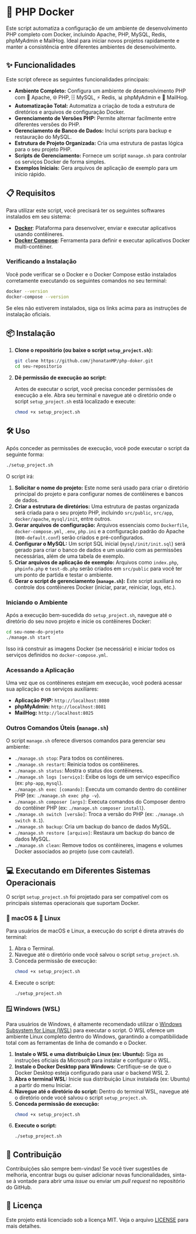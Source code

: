 # 🚀 PHP Docker

Este script automatiza a configuração de um ambiente de desenvolvimento PHP completo com Docker, incluindo Apache, PHP, MySQL, Redis, phpMyAdmin e MailHog. Ideal para iniciar novos projetos rapidamente e manter a consistência entre diferentes ambientes de desenvolvimento.

## ✨ Funcionalidades

Este script oferece as seguintes funcionalidades principais:

*   **Ambiente Completo:** Configura um ambiente de desenvolvimento PHP com 🐘 Apache, 🌐 PHP, 🗄️ MySQL, ⚡ Redis, 📊 phpMyAdmin e 📧 MailHog.
*   **Automatização Total:** Automatiza a criação de toda a estrutura de diretórios e arquivos de configuração Docker.
*   **Gerenciamento de Versões PHP:** Permite alternar facilmente entre diferentes versões do PHP.
*   **Gerenciamento de Banco de Dados:** Inclui scripts para backup e restauração do MySQL.
*   **Estrutura de Projeto Organizada:** Cria uma estrutura de pastas lógica para o seu projeto PHP.
*   **Scripts de Gerenciamento:** Fornece um script `manage.sh` para controlar os serviços Docker de forma simples.
*   **Exemplos Iniciais:** Gera arquivos de aplicação de exemplo para um início rápido.

## 📋 Requisitos

Para utilizar este script, você precisará ter os seguintes softwares instalados em seu sistema:

*   **[Docker](https://www.docker.com/get-started/)**: Plataforma para desenvolver, enviar e executar aplicativos usando contêineres.
*   **[Docker Compose](https://docs.docker.com/compose/install/)**: Ferramenta para definir e executar aplicativos Docker multi-contêiner.

### Verificando a Instalação

Você pode verificar se o Docker e o Docker Compose estão instalados corretamente executando os seguintes comandos no seu terminal:

```bash
docker --version
docker-compose --version
```

Se eles não estiverem instalados, siga os links acima para as instruções de instalação oficiais.

## 📦 Instalação

1.  **Clone o repositório (ou baixe o script `setup_project.sh`):**

    ```bash
    git clone https://github.com/jhonatanMP/php-doker.git
    cd seu-repositorio
    ```

2.  **Dê permissão de execução ao script:**

    Antes de executar o script, você precisa conceder permissões de execução a ele. Abra seu terminal e navegue até o diretório onde o script `setup_project.sh` está localizado e execute:

    ```bash
    chmod +x setup_project.sh
    ```

## 🛠️ Uso

Após conceder as permissões de execução, você pode executar o script da seguinte forma:

```bash
./setup_project.sh
```

O script irá:

1.  **Solicitar o nome do projeto:** Este nome será usado para criar o diretório principal do projeto e para configurar nomes de contêineres e bancos de dados.
2.  **Criar a estrutura de diretórios:** Uma estrutura de pastas organizada será criada para o seu projeto PHP, incluindo `src/public`, `src/app`, `docker/apache`, `mysql/init`, entre outros.
3.  **Gerar arquivos de configuração:** Arquivos essenciais como `Dockerfile`, `docker-compose.yml`, `.env`, `php.ini` e a configuração padrão do Apache (`000-default.conf`) serão criados e pré-configurados.
4.  **Configurar o MySQL:** Um script SQL inicial (`mysql/init/init.sql`) será gerado para criar o banco de dados e um usuário com as permissões necessárias, além de uma tabela de exemplo.
5.  **Criar arquivos de aplicação de exemplo:** Arquivos como `index.php`, `phpinfo.php` e `test-db.php` serão criados em `src/public` para você ter um ponto de partida e testar o ambiente.
6.  **Gerar o script de gerenciamento (`manage.sh`):** Este script auxiliará no controle dos contêineres Docker (iniciar, parar, reiniciar, logs, etc.).

### Iniciando o Ambiente

Após a execução bem-sucedida do `setup_project.sh`, navegue até o diretório do seu novo projeto e inicie os contêineres Docker:

```bash
cd seu-nome-do-projeto
./manage.sh start
```

Isso irá construir as imagens Docker (se necessário) e iniciar todos os serviços definidos no `docker-compose.yml`.

### Acessando a Aplicação

Uma vez que os contêineres estejam em execução, você poderá acessar sua aplicação e os serviços auxiliares:

*   **Aplicação PHP:** `http://localhost:8080`
*   **phpMyAdmin:** `http://localhost:8081`
*   **MailHog:** `http://localhost:8025`

### Outros Comandos Úteis (`manage.sh`)

O script `manage.sh` oferece diversos comandos para gerenciar seu ambiente:

*   `./manage.sh stop`: Para todos os contêineres.
*   `./manage.sh restart`: Reinicia todos os contêineres.
*   `./manage.sh status`: Mostra o status dos contêineres.
*   `./manage.sh logs [serviço]`: Exibe os logs de um serviço específico (ex: `php-app`, `mysql`).
*   `./manage.sh exec [comando]`: Executa um comando dentro do contêiner PHP (ex: `./manage.sh exec php -v`).
*   `./manage.sh composer [args]`: Executa comandos do Composer dentro do contêiner PHP (ex: `./manage.sh composer install`).
*   `./manage.sh switch [versão]`: Troca a versão do PHP (ex: `./manage.sh switch 8.1`).
*   `./manage.sh backup`: Cria um backup do banco de dados MySQL.
*   `./manage.sh restore [arquivo]`: Restaura um backup do banco de dados MySQL.
*   `./manage.sh clean`: Remove todos os contêineres, imagens e volumes Docker associados ao projeto (use com cautela!).

## 💻 Executando em Diferentes Sistemas Operacionais

O script `setup_project.sh` foi projetado para ser compatível com os principais sistemas operacionais que suportam Docker.

### 🍎 macOS & 🐧 Linux

Para usuários de macOS e Linux, a execução do script é direta através do terminal:

1.  Abra o Terminal.
2.  Navegue até o diretório onde você salvou o script `setup_project.sh`.
3.  Conceda permissão de execução:
    ```bash
    chmod +x setup_project.sh
    ```
4.  Execute o script:
    ```bash
    ./setup_project.sh
    ```

### 🪟 Windows (WSL)

Para usuários de Windows, é altamente recomendado utilizar o [Windows Subsystem for Linux (WSL)](https://docs.microsoft.com/pt-br/windows/wsl/) para executar o script. O WSL oferece um ambiente Linux completo dentro do Windows, garantindo a compatibilidade total com as ferramentas de linha de comando e o Docker.

1.  **Instale o WSL e uma distribuição Linux (ex: Ubuntu):** Siga as instruções oficiais da Microsoft para instalar e configurar o WSL.
2.  **Instale o Docker Desktop para Windows:** Certifique-se de que o Docker Desktop esteja configurado para usar o backend WSL 2.
3.  **Abra o terminal WSL:** Inicie sua distribuição Linux instalada (ex: Ubuntu) a partir do menu Iniciar.
4.  **Navegue até o diretório do script:** Dentro do terminal WSL, navegue até o diretório onde você salvou o script `setup_project.sh`.
5.  **Conceda permissão de execução:**
    ```bash
    chmod +x setup_project.sh
    ```
6.  **Execute o script:**
    ```bash
    ./setup_project.sh
    ```

## 🤝 Contribuição

Contribuições são sempre bem-vindas! Se você tiver sugestões de melhoria, encontrar bugs ou quiser adicionar novas funcionalidades, sinta-se à vontade para abrir uma *issue* ou enviar um *pull request* no repositório do GitHub.

## 📄 Licença

Este projeto está licenciado sob a licença MIT. Veja o arquivo [LICENSE](LICENSE) para mais detalhes.



